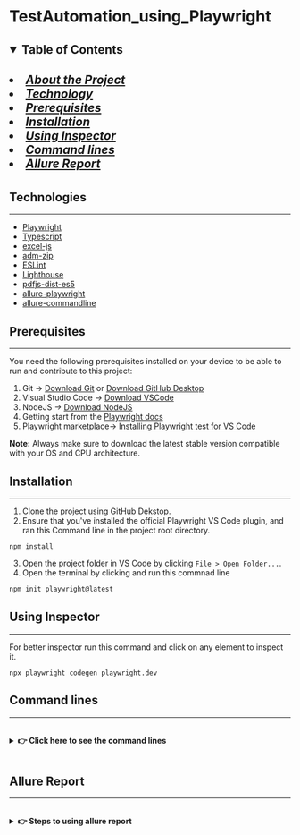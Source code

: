 # TestAutomation_using_Playwright

<!-- TABLE OF CONTENTS -->
<h2>
    <details open="open">
        <summary class="normal">Table of Contents</summary>
        <h5>
            <li> <a href="#about-the-project">About the Project</a> </li>
            <li> <a href="#technologies">Technology</a> </li>
            <li> <a href="#prerequisites">Prerequisites</a> </li>
            <li> <a href="#installation">Installation</a> </li>
            <li> <a href="#using-inspector">Using Inspector</a> </li>
            <li> <a href="#command-lines">Command lines</a> </li>
            <li> <a href="#allure-report">Allure Report</a> </li>
        </h5>    
    </details>
</h2>

<!-- Technologies -->

## Technologies
---

- [Playwright](https://playwright.dev)
- [Typescript](https://www.typescriptlang.org/)
- [excel-js](https://github.com/exceljs/exceljs)
- [adm-zip](https://www.npmjs.com/package/adm-zip)
- [ESLint](https://eslint.org/)
- [Lighthouse](https://developers.google.com/web/tools/lighthouse)
- [pdfjs-dist-es5](https://www.npmjs.com/package/pdfjs-dist-es5)
- [allure-playwright](https://www.npmjs.com/package/allure-playwright)
- [allure-commandline](https://www.npmjs.com/package/allure-commandline)

## Prerequisites
---

You need the following prerequisites installed on your device to be able to run and contribute to this project:

1. Git -> [Download Git](https://git-scm.com/downloads) or [Download GitHub Desktop](https://desktop.github.com/)
2. Visual Studio Code -> [Download VSCode](https://code.visualstudio.com/download)
3. NodeJS -> [Download NodeJS](https://nodejs.org/en/download/)
4. Getting start from the [Playwright docs](https://playwright.dev/docs/getting-started-vscode)
4. Playwright marketplace-> [Installing Playwright test for VS Code](https://marketplace.visualstudio.com/items?itemName=ms-playwright.playwright)

**Note:** Always make sure to download the latest stable version compatible with your OS and CPU architecture.

## Installation
---

1. Clone the project using GitHub Dekstop.
2. Ensure that you've installed the official Playwright VS Code plugin, and ran this Command line in the project root directory.
```
npm install
``` 

3. Open the project folder in VS Code by clicking `File > Open Folder...`.
4. Open the terminal by clicking and run this commnad line 
```sh
npm init playwright@latest 
```

## Using Inspector
---

For better inspector run this command and click on any element to inspect it.
```
npx playwright codegen playwright.dev
```

## Command lines

---
<br/>
  <details>
    <summary>
      <strong> 👉 Click here to see the command lines
      </strong>
    </summary>

 - Update packages 
  ```
  npm i
  ```

- Check Playwright Current Version
  ```
  npx @playwright/test --version
  ```
- Update Playwright to the latest version
  ```
 npm install @playwright/test@latest
  ```
 - Running All tests run this command 

 ```bash
 npx playwright test
 ```

 - Running the tests in headless mode run this command 
 ```bash
  npx playwright test --headed
  ```

 - Running a single test run this command 
 ```bash 
 npx playwright test googleTest.spec.ts
 ```
 - Running a set of test run this command 
 ```bash  
 npx playwright tests/googleTests
 ```
 - Generating the report run this command 
 ``` bash 
 npx playwright show-report reports/playwright-report
 ```
  - Generate and serve a temporary allure report by running this command 
  ```bash 
  allure serve reports/allure-results
  ```
 - Generate and open report by running this command to generate the report 
 ```bash 
 allure generate reports/allure-results -o allure-report --clean
 ```
  and then this command to open the report 
 ```bash
  allure open allure-report
 ```

- Open the monocart-report -which provides a lightweight tree view for all your tests in a single file- by opening this file in your preferred browser `reports/monocart-report/report.html`.
- Open the native playwright-report by opening this file in your preferred browser `reports/playwright-report/index.html`.
- You can open the saved trace using Playwright CLI or in your browser on trace.playwright.dev.
``` bash
npx playwright show-trace path/trace.zip
```
- You can download the `trace.zip` file from any of the reports, or explore them manually under the `reports/test-artifacts/` directory. To open a playwright trace report you should use your preferred browser to navigating to [Playwright Trace Viewer](https://trace.playwright.dev/), and then drag/drop the trace archive file to open it.
  </details>
</br>

## Allure Report

---

<br/>
  <details>
    <summary>
      <strong> 👉 Steps to using allure report
      </strong>
    </summary>
    
- Step 1:  install the allure-playwright node package
```bash
npm i -D allure-playwright
```
- Step 2: Install the allure-commandline node package. Allure Commandline is a tool to generate Allure report from test results. Allure requires Java 8 or higher. To install, use the command:
```bash
npm i -D allure-commandline
```
- Step 3: Now to run the tests with allure-playwright reporter we will use the command:
```bash
npx playwright test --reporter=line, allure-playwright
```
- Step 4: Using the allure commandline we will now generate the allure report. To do that we will use the command:
```bash
npx allure generate ./allure-results --clean
```
- Step 5: Finally, we will open the HTML report on a browser using the command:
```bash
npx allure open ./allure-report
```
</details>
</br>      
